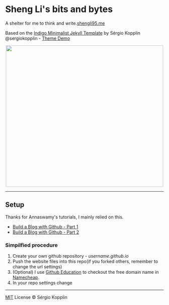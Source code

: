 # Sheng Li's bits and bytes
A shelter for me to think and write.[shengli95.me](http://shengli95.me)

Based on the [Indigo Minimalist Jekyll Template](https://github.com/sergiokopplin/indigo) by Sérgio Kopplin @sergiokopplin - [Theme Demo](http://sergiokopplin.github.io/indigo/)

<p align="center">
    <img width="500" height="450" src="https://github.com/EeToSe/EeToSe.github.io/blob/master/screenshot.png">
</p>

---
## Setup
Thanks for Annaswamy's tutorials, I mainly relied on this.
* [Build a Blog with Github - Part 1](http://artiannaswamy.com/build-a-github-blog-part-1)
* [Build a Blog with Github - Part 2](http://artiannaswamy.com/build-a-github-blog-part-2)

### Simpilfied procedure
1. Create your own github repository - *username.github.io*
2. Push the website files into this repo(if you forked others, remember to change the url settings)
3. (Optional) I use [Github Education](https://education.github.com/pack) to checkout the free domain name in [Namecheap](https://www.namecheap.com/). 
4. In your repo settings change




---

[MIT](http://kopplin.mit-license.org/) License © Sérgio Kopplin
